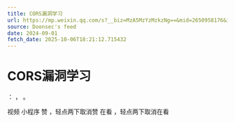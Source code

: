 ```yaml
---
title: CORS漏洞学习
url: https://mp.weixin.qq.com/s?__biz=MzA5MzYzMzkzNg==&mid=2650958176&idx=1&sn=f826441ecf3a8c2c87726b3394ca825d
source: Doonsec's feed
date: 2024-09-01
fetch_date: 2025-10-06T18:21:12.715432
---
```


# CORS漏洞学习

：
，
。

视频
小程序
赞
，轻点两下取消赞
在看
，轻点两下取消在看